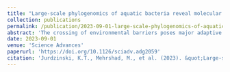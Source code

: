 ```yaml
---
title: "Large-scale phylogenomics of aquatic bacteria reveal molecular mechanisms for adaptation to salinity"
collection: publications
permalink: /publication/2023-09-01-large-scale-phylogenomics-of-aquatic-bacteria
abstract: 'The crossing of environmental barriers poses major adaptive challenges. Rareness of freshwater-marine transitions separates the bacterial communities, but how these are related to brackish counterparts remains elusive, as do the molecular adaptations facilitating cross-biome transitions. We conducted large-scale phylogenomic analysis of freshwater, brackish, and marine quality-filtered metagenome-assembled genomes (11,248). Average nucleotide identity analyses showed that bacterial species rarely existed in multiple biomes. In contrast, distinct brackish basins cohosted numerous species, but their intraspecific population structures displayed clear signs of geographic separation. We further identified the most recent cross-biome transitions, which were rare, ancient, and most commonly directed toward the brackish biome. Transitions were accompanied by systematic changes in amino acid composition and isoelectric point distributions of inferred proteomes, which evolved over millions of years, as well as convergent gains or losses of specific gene functions. Therefore, adaptive challenges entailing proteome reorganization and specific changes in gene content constrains the cross-biome transitions, resulting in species-level separation between aquatic biomes.'
date: 2023-09-01
venue: 'Science Advances'
paperurl: 'https://doi.org/10.1126/sciadv.adg2059'
citation: 'Jurdzinski, K.T., Mehrshad, M., et al. (2023). &quot;Large-scale phylogenomics of aquatic bacteria reveal molecular mechanisms for adaptation to salinity.&quot; <i>Science Advances</i>, 9, eadg2059.'
---
```



